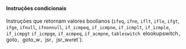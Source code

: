 #### Instruções condicionais 

Instruções que retornam valores boolianos (`ifeq`, `ifne`, `iflt`, `ifle`, `ifgt`, `ifge`, `ifnull`, `ifnonnull`, `if_icmpeq`, `if_icmpne`, `if_icmplt`, `if_icmple`, `if_icmpgt` `if_icmpge`, `if_acmpeq`, `if_acmpne`, `tableswitch `elookupswitch`, `goto`, `goto_w`, `jsr`, `jsr_w` e `ret`).
